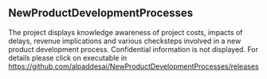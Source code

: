 ## NewProductDevelopmentProcesses

The project displays knowledge awareness of project costs, impacts of delays, revenue implications and various checksteps involved in a new product development process. 
Confidential information is not displayed. 
For details please click on executable in https://github.com/alpaddesai/NewProductDevelopmentProcesses/releases
